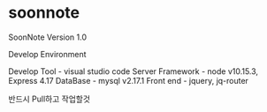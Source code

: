 # soonnote
SoonNote Version 1.0

Develop Environment

Develop Tool     - visual studio code
Server Framework - node v10.15.3, Express 4.17
DataBase         - mysql v2.17.1
Front end        - jquery, jq-router

반드시 Pull하고 작업할것
